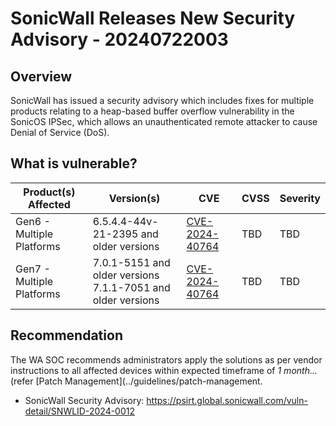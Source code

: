 # SonicWall Releases New Security Advisory - 20240722003

## Overview

SonicWall has issued a security advisory which includes fixes for multiple products relating to a heap-based buffer overflow vulnerability in the SonicOS IPSec, which allows an unauthenticated remote attacker to cause Denial of Service (DoS).


## What is vulnerable?

| Product(s) Affected | Version(s) | CVE | CVSS | Severity |
| --- | --- | --- | ---- | --- |
| Gen6 - Multiple Platforms | 6.5.4.4-44v-21-2395 and older versions | [CVE-2024-40764](https://nvd.nist.gov/vuln/detail/CVE-2024-40764) | TBD | TBD |
| Gen7 - Multiple Platforms | 7.0.1-5151 and older versions </br> 7.1.1-7051 and older versions | [CVE-2024-40764](https://nvd.nist.gov/vuln/detail/CVE-2024-40764) | TBD | TBD |


## Recommendation

The WA SOC recommends administrators apply the solutions as per vendor instructions to all affected devices within expected timeframe of *1 month...* (refer [Patch Management](../guidelines/patch-management.

- SonicWall Security Advisory: <https://psirt.global.sonicwall.com/vuln-detail/SNWLID-2024-0012>

